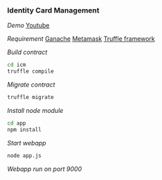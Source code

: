 ### Identity Card Management  

*Demo*
[Youtube](https://youtu.be/OLgYX0qDSE4)

*Requirement*
[Ganache](https://truffleframework.com/ganache)
[Metamask](https://metamask.io/)
[Truffle framework](https://truffleframework.com/)

*Build contract*  
```bash
cd icm
truffle compile
```

*Migrate contract*  
```bash
truffle migrate
```

*Install node module*  
```bash
cd app
npm install
```  

*Start webapp*  
```bash
node app.js
```

*Webapp run on port 9000*